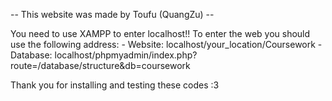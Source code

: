 -- This website was made by Toufu (QuangZu) --

You need to use XAMPP to enter localhost!!
To enter the web you should use the following address:
    - Website:
        localhost/your_location/Coursework
    - Database:
        localhost/phpmyadmin/index.php?route=/database/structure&db=coursework

Thank you for installing and testing these codes :3
